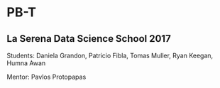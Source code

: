 # PB-T
## La Serena Data Science School 2017

Students: Daniela Grandon, Patricio Fibla, Tomas Muller, Ryan Keegan, Humna Awan

Mentor: Pavlos Protopapas

